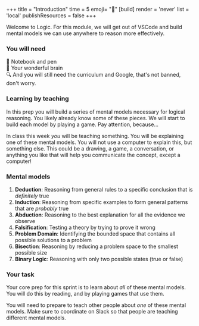 +++
title = "Introduction"
time = 5
emoji= "🧠"
[build]
render = 'never'
list = 'local'
publishResources = false
+++

Welcome to Logic. For this module, we will get out of VSCode and build mental models we can use anywhere to reason more effectively.

### You will need

📓 Notebook and pen  
🧠 Your wonderful brain  
🔍 And you will still need the curriculum and Google, that's not banned, don't worry.

### Learning by teaching

In this prep you will build a series of mental models necessary for logical reasoning. You likely already know some of these pieces. We will start to build each model by playing a game. Pay attention, because...

In class this week _you_ will be teaching something. You will be explaining one of these mental models. You will not use a computer to explain this, but something else. This could be a drawing, a game, a conversation, or anything you like that will help you communicate the concept, except a computer!

### Mental models

1. **Deduction**: Reasoning from general rules to a specific conclusion that is _definitely_ true
1. **Induction**: Reasoning from specific examples to form general patterns that are _probably_ true
1. **Abduction**: Reasoning to the best explanation for all the evidence we observe
1. **Falsification**: Testing a theory by trying to prove it wrong
1. **Problem Domain**: Identifying the bounded space that contains all possible solutions to a problem
1. **Bisection**: Reasoning by reducing a problem space to the smallest possible size
1. **Binary Logic**: Reasoning with only two possible states (true or false)

### Your task

Your core prep for this sprint is to learn about _all_ of these mental models. You will do this by reading, and by playing games that use them.

You will need to prepare to teach other people about _one_ of these mental models. Make sure to coordinate on Slack so that people are teaching different mental models.
